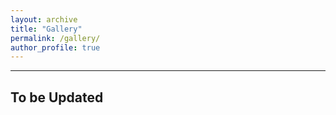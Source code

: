 ```yaml
---
layout: archive
title: "Gallery"
permalink: /gallery/
author_profile: true
---
```

---
## To be Updated 
